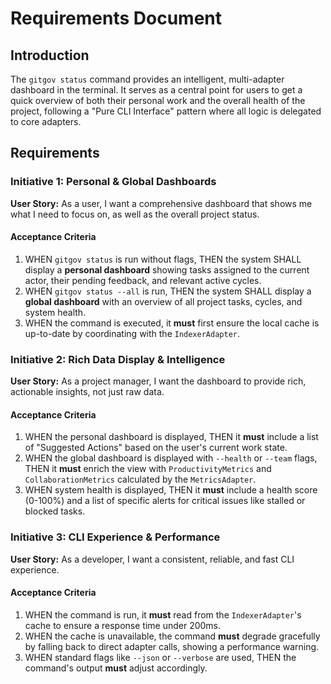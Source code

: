# Requirements Document

## Introduction

The `gitgov status` command provides an intelligent, multi-adapter dashboard in the terminal. It serves as a central point for users to get a quick overview of both their personal work and the overall health of the project, following a "Pure CLI Interface" pattern where all logic is delegated to core adapters.

## Requirements

### Initiative 1: Personal & Global Dashboards

**User Story:** As a user, I want a comprehensive dashboard that shows me what I need to focus on, as well as the overall project status.

#### Acceptance Criteria

1.  WHEN `gitgov status` is run without flags, THEN the system SHALL display a **personal dashboard** showing tasks assigned to the current actor, their pending feedback, and relevant active cycles.
2.  WHEN `gitgov status --all` is run, THEN the system SHALL display a **global dashboard** with an overview of all project tasks, cycles, and system health.
3.  WHEN the command is executed, it **must** first ensure the local cache is up-to-date by coordinating with the `IndexerAdapter`.

### Initiative 2: Rich Data Display & Intelligence

**User Story:** As a project manager, I want the dashboard to provide rich, actionable insights, not just raw data.

#### Acceptance Criteria

1.  WHEN the personal dashboard is displayed, THEN it **must** include a list of "Suggested Actions" based on the user's current work state.
2.  WHEN the global dashboard is displayed with `--health` or `--team` flags, THEN it **must** enrich the view with `ProductivityMetrics` and `CollaborationMetrics` calculated by the `MetricsAdapter`.
3.  WHEN system health is displayed, THEN it **must** include a health score (0-100%) and a list of specific alerts for critical issues like stalled or blocked tasks.

### Initiative 3: CLI Experience & Performance

**User Story:** As a developer, I want a consistent, reliable, and fast CLI experience.

#### Acceptance Criteria

1.  WHEN the command is run, it **must** read from the `IndexerAdapter`'s cache to ensure a response time under 200ms.
2.  WHEN the cache is unavailable, the command **must** degrade gracefully by falling back to direct adapter calls, showing a performance warning.
3.  WHEN standard flags like `--json` or `--verbose` are used, THEN the command's output **must** adjust accordingly.
